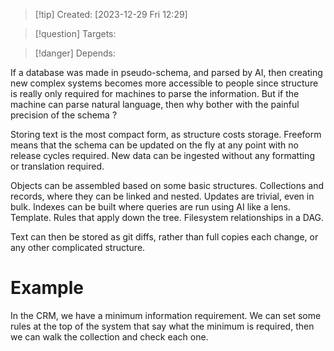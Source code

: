 
>[!tip] Created: [2023-12-29 Fri 12:29]

>[!question] Targets: 

>[!danger] Depends: 

If a database was made in pseudo-schema, and parsed by AI, then creating new complex systems becomes more accessible to people since structure is really only required for machines to parse the information.  But if the machine can parse natural language, then why bother with the painful precision of the schema ?

Storing text is the most compact form, as structure costs storage.
Freeform means that the schema can be updated on the fly at any point with no release cycles required.
New data can be ingested without any formatting or translation required.

Objects can be assembled based on some basic structures.  Collections and records, where they can be linked and nested.
Updates are trivial, even in bulk.
Indexes can be built where queries are run using AI like a lens.
Template.
Rules that apply down the tree.
Filesystem relationships in a DAG.

Text can then be stored as git diffs, rather than full copies each change, or any other complicated structure.
# Example

In the CRM, we have a minimum information requirement. We can set some rules at the top of the system that say what the minimum is required, then we can walk the collection and check each one.


